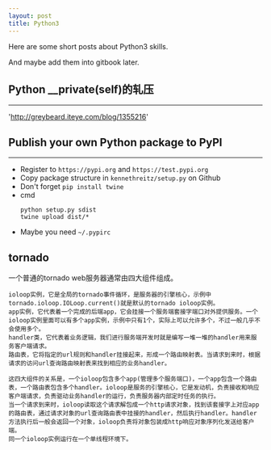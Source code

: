 ```yaml
---
layout: post
title: Python3
---
```



Here are some short posts about Python3 skills.

And maybe add them into gitbook later.


## Python __private(self)的轧压
---
'http://greybeard.iteye.com/blog/1355216'


## Publish your own Python package to PyPI
---
- Register to `https://pypi.org` and `https://test.pypi.org`
- Copy package structure in `kennethreitz/setup.py` on Github
- Don't forget `pip install twine`
- cmd
  ```shell
  python setup.py sdist
  twine upload dist/*
  ```
- Maybe you need `~/.pypirc`


## tornado
一个普通的tornado web服务器通常由四大组件组成。

    ioloop实例，它是全局的tornado事件循环，是服务器的引擎核心，示例中tornado.ioloop.IOLoop.current()就是默认的tornado ioloop实例。
    app实例，它代表着一个完成的后端app，它会挂接一个服务端套接字端口对外提供服务。一个ioloop实例里面可以有多个app实例，示例中只有1个，实际上可以允许多个，不过一般几乎不会使用多个。
    handler类，它代表着业务逻辑，我们进行服务端开发时就是编写一堆一堆的handler用来服务客户端请求。
    路由表，它将指定的url规则和handler挂接起来，形成一个路由映射表。当请求到来时，根据请求的访问url查询路由映射表来找到相应的业务handler。

    这四大组件的关系是，一个ioloop包含多个app(管理多个服务端口)，一个app包含一个路由表，一个路由表包含多个handler。ioloop是服务的引擎核心，它是发动机，负责接收和响应客户端请求，负责驱动业务handler的运行，负责服务器内部定时任务的执行。
    当一个请求到来时，ioloop读取这个请求解包成一个http请求对象，找到该套接字上对应app的路由表，通过请求对象的url查询路由表中挂接的handler，然后执行handler。handler方法执行后一般会返回一个对象，ioloop负责将对象包装成http响应对象序列化发送给客户端。
    同一个ioloop实例运行在一个单线程环境下。
